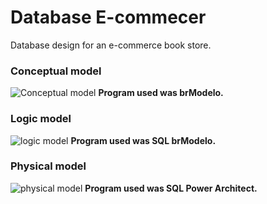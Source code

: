 # Database E-commecer
Database design for an e-commerce book store.

### Conceptual model
![Conceptual model](https://github.com/felipefrx/db_e-commerce/blob/main/models/modelo_conceitual.png)
**Program used was brModelo.**

### Logic model
![logic model](https://github.com/felipefrx/db_e-commerce/blob/main/models/modelo_l%C3%B3gico.png)
**Program used was SQL brModelo.**

### Physical model
![physical model](https://github.com/felipefrx/db_e-commerce/blob/main/models/modelo_f%C3%ADsico.png)
**Program used was SQL Power Architect.**
